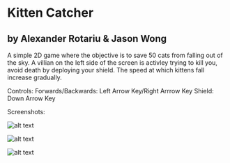 # Kitten Catcher 
## by Alexander Rotariu & Jason Wong 

A simple 2D game where the objective is to save 50 cats from falling out of the sky. A villian on the left side of the screen is activley trying to kill you, avoid death
by deploying your shield. The speed at which kittens fall increase gradually.

Controls: 
Forwards/Backwards: Left Arrow Key/Right Arrrow Key
Shield: Down Arrow Key

Screenshots: 

![alt text](https://cdn.discordapp.com/attachments/737088061250207859/942330680271065118/unknown.png)

![alt text](https://cdn.discordapp.com/attachments/737088061250207859/942330982688780298/unknown.png)

![alt text](https://cdn.discordapp.com/attachments/737088061250207859/942331137039138878/unknown.png)
